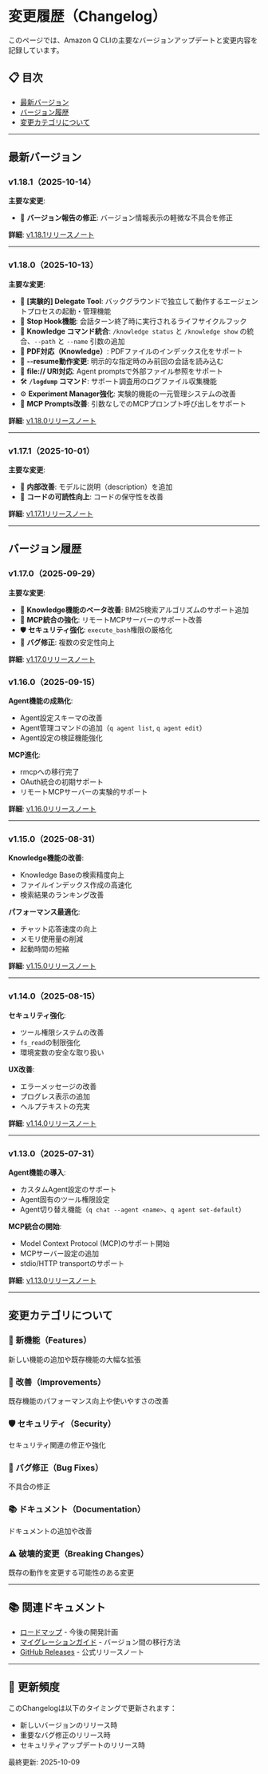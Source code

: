 # 変更履歴（Changelog）

このページでは、Amazon Q CLIの主要なバージョンアップデートと変更内容を記録しています。

## 📋 目次

- [最新バージョン](#最新バージョン)
- [バージョン履歴](#バージョン履歴)
- [変更カテゴリについて](#変更カテゴリについて)

---

## 最新バージョン

### v1.18.1（2025-10-14）

**主要な変更**:
- 🔧 **バージョン報告の修正**: バージョン情報表示の軽微な不具合を修正

**詳細**: [v1.18.1リリースノート](https://github.com/aws/amazon-q-developer-cli/releases/tag/1.18.1)

---

### v1.18.0（2025-10-13）

**主要な変更**:
- 🎉 **[実験的] Delegate Tool**: バックグラウンドで独立して動作するエージェントプロセスの起動・管理機能
- 🔧 **Stop Hook機能**: 会話ターン終了時に実行されるライフサイクルフック
- 📝 **Knowledge コマンド統合**: `/knowledge status` と `/knowledge show` の統合、`--path` と `--name` 引数の追加
- 📄 **PDF対応（Knowledge）**: PDFファイルのインデックス化をサポート
- 🔄 **--resume動作変更**: 明示的な指定時のみ前回の会話を読み込む
- 📁 **file:// URI対応**: Agent promptsで外部ファイル参照をサポート
- 🛠️ **`/logdump` コマンド**: サポート調査用のログファイル収集機能
- ⚙️ **Experiment Manager強化**: 実験的機能の一元管理システムの改善
- 🔌 **MCP Prompts改善**: 引数なしでのMCPプロンプト呼び出しをサポート

**詳細**: [v1.18.0リリースノート](https://github.com/aws/amazon-q-developer-cli/releases/tag/1.18.0)

---

### v1.17.1（2025-10-01）

**主要な変更**:
- 🔧 **内部改善**: モデルに説明（description）を追加
- 📝 **コードの可読性向上**: コードの保守性を改善

**詳細**: [v1.17.1リリースノート](https://github.com/aws/amazon-q-developer-cli/releases/tag/v1.17.1)

---

## バージョン履歴

### v1.17.0（2025-09-29）

**主要な変更**:
- 🎉 **Knowledge機能のベータ改善**: BM25検索アルゴリズムのサポート追加
- 🔧 **MCP統合の強化**: リモートMCPサーバーのサポート改善
- 🛡️ **セキュリティ強化**: `execute_bash`権限の厳格化
- 🐛 **バグ修正**: 複数の安定性向上

**詳細**: [v1.17.0リリースノート](https://github.com/aws/amazon-q-developer-cli/releases/tag/v1.17.0)

### v1.16.0（2025-09-15）

**Agent機能の成熟化**:
- Agent設定スキーマの改善
- Agent管理コマンドの追加（`q agent list`, `q agent edit`）
- Agent設定の検証機能強化

**MCP進化**:
- rmcpへの移行完了
- OAuth統合の初期サポート
- リモートMCPサーバーの実験的サポート

**詳細**: [v1.16.0リリースノート](https://github.com/aws/amazon-q-developer-cli/releases/tag/v1.16.0)

---

### v1.15.0（2025-08-31）

**Knowledge機能の改善**:
- Knowledge Baseの検索精度向上
- ファイルインデックス作成の高速化
- 検索結果のランキング改善

**パフォーマンス最適化**:
- チャット応答速度の向上
- メモリ使用量の削減
- 起動時間の短縮

**詳細**: [v1.15.0リリースノート](https://github.com/aws/amazon-q-developer-cli/releases/tag/v1.15.0)

---

### v1.14.0（2025-08-15）

**セキュリティ強化**:
- ツール権限システムの改善
- `fs_read`の制限強化
- 環境変数の安全な取り扱い

**UX改善**:
- エラーメッセージの改善
- プログレス表示の追加
- ヘルプテキストの充実

**詳細**: [v1.14.0リリースノート](https://github.com/aws/amazon-q-developer-cli/releases/tag/v1.14.0)

---

### v1.13.0（2025-07-31）

**Agent機能の導入**:
- カスタムAgent設定のサポート
- Agent固有のツール権限設定
- Agent切り替え機能（`q chat --agent <name>`、`q agent set-default`）

**MCP統合の開始**:
- Model Context Protocol (MCP)のサポート開始
- MCPサーバー設定の追加
- stdio/HTTP transportのサポート

**詳細**: [v1.13.0リリースノート](https://github.com/aws/amazon-q-developer-cli/releases/tag/v1.13.0)

---

## 変更カテゴリについて

### 🎉 新機能（Features）
新しい機能の追加や既存機能の大幅な拡張

### 🔧 改善（Improvements）
既存機能のパフォーマンス向上や使いやすさの改善

### 🛡️ セキュリティ（Security）
セキュリティ関連の修正や強化

### 🐛 バグ修正（Bug Fixes）
不具合の修正

### 📚 ドキュメント（Documentation）
ドキュメントの追加や改善

### ⚠️ 破壊的変更（Breaking Changes）
既存の動作を変更する可能性のある変更

---

## 📚 関連ドキュメント

- [ロードマップ](02_roadmap.md) - 今後の開発計画
- [マイグレーションガイド](04_migration-guides.md) - バージョン間の移行方法
- [GitHub Releases](https://github.com/aws/amazon-q-developer-cli/releases) - 公式リリースノート

---

## 🔄 更新頻度

このChangelogは以下のタイミングで更新されます：
- 新しいバージョンのリリース時
- 重要なバグ修正のリリース時
- セキュリティアップデートのリリース時

最終更新: 2025-10-09
